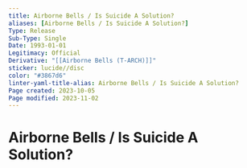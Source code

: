 ```yaml
---
title: Airborne Bells / Is Suicide A Solution?
aliases: [Airborne Bells / Is Suicide A Solution?]
Type: Release
Sub-Type: Single
Date: 1993-01-01
Legitimacy: Official
Derivative: "[[Airborne Bells (T-ARCH)]]"
sticker: lucide//disc
color: "#3867d6"
linter-yaml-title-alias: Airborne Bells / Is Suicide A Solution?
Page created: 2023-10-05
Page modified: 2023-11-02
---
```


# Airborne Bells / Is Suicide A Solution?
